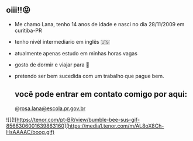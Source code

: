 ## oiii!!😝
* Me chamo Lana, tenho 14 anos de idade e nasci no dia 28/11/2009 em curitiba-PR
* tenho nivél intermediario em inglẽs 🇺🇸
* atualmente apenas estudo em minhas horas vagas
* gosto de dormir e viajar para 🌊
* pretendo ser bem sucedida com um trabalho que pague bem.

  ## você pode entrar em contato comigo por aqui:

   @rosa.lana@escola.pr.gov.br

![](![https://tenor.com/pt-BR/view/bumble-bee-sus-gif-8566306001639863160](https://media1.tenor.com/m/AL8oX8Ch-HsAAAAC/boog.gif)
